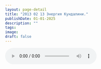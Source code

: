 ```yaml
---
layout: page-detail
title: "2013 02 13 Энергия Кундалини."
publishDate: 01-01-2025
description: ""
tags:
image:
draft: false
---
```


<audio title=" - 2013 02 13 Энергия Кундалини..mp3" src="https://filer-api.advayta.org/v1.0/public/files/72718" controls=""></audio>

  
